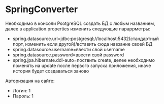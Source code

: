 # SpringConverter

Необходимо в консоли PsotgreSQL создать БД с любым названием, далее в application.properties изменить следующие параррметры: 
- spring.datasource.url=jdbc:postgresql://localhost:5432(стандартный порт, изменить если другой)/вставить сюда навзание своей БД
- spring.datasource.username=ввести свой username
- spring.datasource.password=ввести свой password
- spring.jpa.hibernate.ddl-auto=поствить create, делее необходимо поменять на update после первого запуска приложения, иначе история будет создаваться заново

Авторизация на сайте:
- Логин: 1
- Пароль: 1
